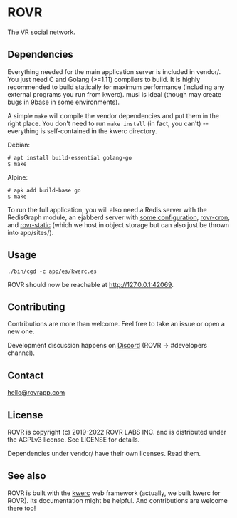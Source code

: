 ROVR
====

The VR social network.

Dependencies
------------

Everything needed for the main application server is included in
vendor/. You just need C and Golang (>=1.11) compilers to build. It is
highly recommended to build statically for maximum performance
(including any external programs you run from kwerc). musl is ideal
(though may create bugs in 9base in some environments).

A simple `make` will compile the vendor dependencies and put them in the
right place. You don't need to run `make install` (in fact, you can't)
-- everything is self-contained in the kwerc directory.

Debian:
```
# apt install build-essential golang-go
$ make
```

Alpine:
```
# apk add build-base go
$ make
```

To run the full application, you will also need a Redis server with the
RedisGraph module, an ejabberd server with
[some configuration](https://github.com/rovrlabs/rovr-ejabberd),
[rovr-cron](https://github.com/rovrlabs/rovr-cron), and
[rovr-static](https://github.com/rovrlabs/rovr-static) (which we host in
object storage but can also just be thrown into app/sites/).

Usage
-----

`./bin/cgd -c app/es/kwerc.es`

ROVR should now be reachable at http://127.0.0.1:42069.

Contributing
------------

Contributions are more than welcome. Feel free to take an issue or open
a new one.

Development discussion happens on [Discord](https://rovrapp.com/discord)
(ROVR -> #developers channel).

Contact
-------

hello@rovrapp.com

License
-------

ROVR is copyright (c) 2019-2022 ROVR LABS INC. and is distributed under
the AGPLv3 license. See LICENSE for details.

Dependencies under vendor/ have their own licenses. Read them.

See also
--------

ROVR is built with the [kwerc](https://kwerc.org) web framework
(actually, we built kwerc for ROVR). Its documentation might be helpful.
And contributions are welcome there too!
